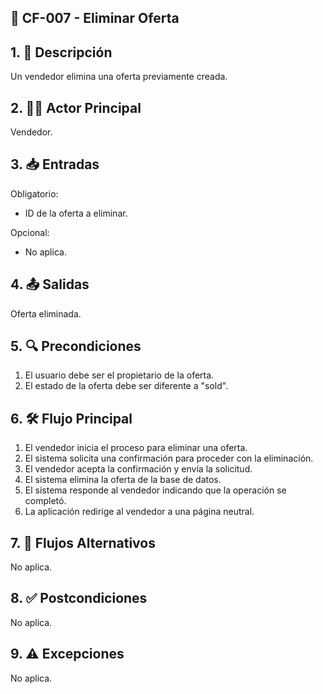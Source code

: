 ## 🌟 CF-007 - Eliminar Oferta

## 1. 📝 Descripción  
Un vendedor elimina una oferta previamente creada.

## 2. 🧑‍💻 Actor Principal  
Vendedor.

## 3. 📥 Entradas  
Obligatorio:  
* ID de la oferta a eliminar.  

Opcional:  
* No aplica.

## 4. 📤 Salidas  
Oferta eliminada.

## 5. 🔍 Precondiciones 
1. El usuario debe ser el propietario de la oferta.  
2. El estado de la oferta debe ser diferente a "sold".

## 6. 🛠️ Flujo Principal
1. El vendedor inicia el proceso para eliminar una oferta.  
2. El sistema solicita una confirmación para proceder con la eliminación.  
3. El vendedor acepta la confirmación y envía la solicitud.  
4. El sistema elimina la oferta de la base de datos.  
5. El sistema responde al vendedor indicando que la operación se completó.  
6. La aplicación redirige al vendedor a una página neutral.

## 7. 🔄 Flujos Alternativos  
No aplica.

## 8. ✅ Postcondiciones  
No aplica.

## 9. ⚠️ Excepciones  
No aplica.
